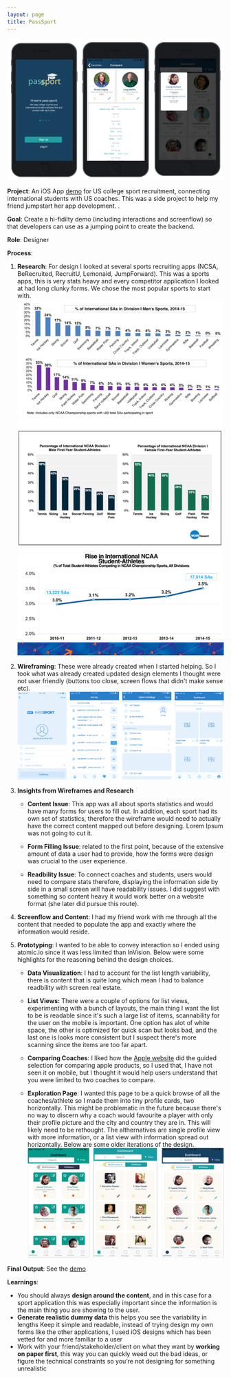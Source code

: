 ```yaml
---
layout: page
title: PassSport
---
```


![pass-sport](/images/bigshots-pass.png)

**Project**: An iOS App [demo](https://app.atomic.io/d/aW2RvfdaIzyT) for US college sport recruitment, connecting international students with US coaches. This was a side project to help my friend jumpstart her app development. .

**Goal**: Create a hi-fidilty demo (including interactions and screenflow) so that developers can use as a jumping point to create the backend.

**Role**: Designer

**Process**:

1. **Research**: For design I looked at several sports recruiting apps (NCSA, BeRecruited, RecruitU, Lemonaid, JumpForward). This was a sports apps, this is very stats heavy and every competitor application I looked at had long clunky forms. We chose the most popular sports to start with. ![pass-sport](/images/stats1.png)
![pass-sport](/images/stats2.png)
![pass-sport](/images/stats3.png)

2. **Wireframing**: These were already created when I started helping. So I took what was already created updated design elements I thought were not user friendly (buttons too close, screen flows that didn't make sense etc).
![pass-sport](/images/wireframes-pass.png)

3. **Insights from Wireframes and Research**

    - **Content Issue**:  This app was all about sports statistics and would have many forms for users to fill out. In addition, each sport had its own set of statistics, therefore the wireframe would need to actually have the correct content mapped out before designing. Lorem Ipsum was not going to cut it.

    - **Form Filling Issue**: related to the first point, because of the extensive amount of data a user had to provide, how the forms were design was crucial to the user experience.

    - **Readbility Issue**: To connect coaches and students, users would need to compare stats therefore, displaying the information side by side in a small screen will have readability issues. I did suggest with something so content heavy it would work better on a website format (she later did pursue this route).

4. **Screenflow and Content**: I had my friend work with me through all the content that needed to populate the app and exactly where the information would reside.

5.  **Prototyping**: I wanted to be able to convey interaction so I ended using atomic.io since it was less limited than InVision. Below were some highlights for the reasoning behind the design choices.

    - **Data Visualization**: I had to account for the list length variability, there is content that is quite long which mean I had to balance readbility with screen real estate.

    - **List Views:** There were a couple of options for list views, experimenting with a bunch of layouts, the main thing I want the list to be is readable since it's such a large list of items, scannability for the user on the mobile is important. One option has alot of white space, the other is optimized for quick scan but looks bad, and the last one is looks more consistent but I suspect there's more scanning since the items are too far apart.

    - **Comparing Coaches**: I liked how the [Apple website](https://www.apple.com/mac/compare/) did the guided selection for comparing apple products, so I used that, I have not seen it on mobile, but I thought it would help users understand that you were limited to two coaches to compare.

    - **Exploration Page**: I wanted this page to be a quick browse of all the coaches/athlete so I made them into tiny profile cards, two horizontally. This might be problematic in the future because there's no way to discern why a coach would favourite a player with only their profile picture and the city and country they are in. This will likely need to be rethought. The althernatives are single profile view with more information, or a list view with information spread out horizontally. Below are some older iterations of the design.
![pass-sport](/images/older-designs-pass.png)


**Final Output**:
See the [demo](https://app.atomic.io/d/aW2RvfdaIzyT)

**Learnings**:
- You should always **design around the content**, and in this case for a sport application this was especially important since the information is the main thing you are showing to the user.
- **Generate realistic dummy data** this helps you see the variability in lengths
Keep it simple and readable, instead of trying design my own forms like the other applications, I used iOS designs which has been vetted for and more familiar to a user
- Work with your friend/stakeholder/client on what they want by **working on paper first**, this way you can quickly weed out the bad ideas, or figure the technical constraints so you’re not designing for something unrealistic
